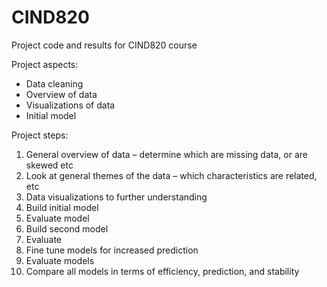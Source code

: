 # CIND820
Project code and results for CIND820 course

Project aspects:
- Data cleaning
- Overview of data
- Visualizations of data
- Initial model

Project steps:
1.  General overview of data – determine which are missing data, or are skewed etc
2.	Look at general themes of the data – which characteristics are related, etc
3.	Data visualizations to further understanding
4.	Build initial model
5.	Evaluate model
6.	Build second model
7.	Evaluate
8.	Fine tune models for increased prediction
9.	Evaluate models
10.	Compare all models in terms of efficiency, prediction, and stability
